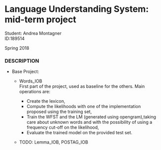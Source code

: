 # Language Understanding System: mid-term project

Student: Andrea Montagner  
ID:189514

Spring 2018


### DESCRIPTION
              
* Base Project: 
  * Words_IOB  
   First part of the project, used as baseline for the others. Main operations are:  
   
    * Create the lexicon,
    * Compute the likelihoods with one of the implementation proposed 
using the training set,
    * Train the WFST and the LM (generated using opengram),taking care about unknown words and with the possibility of using a frequency cut-off on the likelihood,
    * Evaluate the trained model on the provided test set.
  
  * TODO: Lemma_IOB, POSTAG_IOB
  
    
